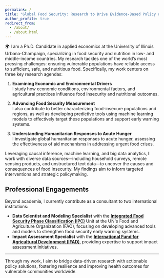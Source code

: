 ```yaml
---
permalink: /
title: "Global Food Security: Research to Drive Evidence-Based Policy and Practice"
author_profile: true
redirect_from: 
  - /about/
  - /about.html
---
```


🌍 I am a Ph.D. Candidate in applied economics at the University of Illinois Urbana-Champaign, specializing in food security and nutrition in low- and middle-income countries. My research tackles one of the world’s most pressing challenges: ensuring vulnerable populations have reliable access to sufficient, safe, and nutritious food. Specifically, my work centers on three key research agendas:

1. **Examining Economic and Environmental Drivers**  
   I study how economic conditions, environmental factors, and agricultural practices influence food insecurity and nutritional outcomes.

2. **Advancing Food Security Measurement**  
   I also contribute to better characterizing food-insecure populations and regions, as well as developing predictive tools using machine learning models to effectively target these populations and support early warning systems.

3. **Understanding Humanitarian Responses to Acute Hunger**  
   I investigate global humanitarian responses to acute hunger, assessing the effectiveness of aid mechanisms in addressing urgent food crises.

Leveraging causal inference, machine learning, and big data analytics, I work with diverse data sources—including household surveys, remote sensing products, and unstructured text data—to uncover the causes and consequences of food insecurity. My findings aim to inform targeted interventions and strategic policymaking.

## Professional Engagements

Beyond academia, I currently contribute as a consultant to two international institutions:

- **Data Scientist and Modeling Specialist** with the **[Integrated Food Security Phase Classification (IPC)](https://www.ipcinfo.org/)** Unit at the UN's Food and Agriculture Organization (FAO), focusing on developing advanced tools and models to strengthen food security early warning systems.  
- **Impact Assessment Specialist** with the **[International Fund for Agricultural Development (IFAD)](http://ifad.org/en)**, providing expertise to support impact assessment initiatives.

---

Through my work, I aim to bridge data-driven research with actionable policy solutions, fostering resilience and improving health outcomes for vulnerable communities worldwide.